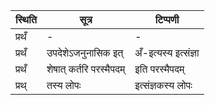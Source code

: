 | स्थिति | सूत्र | टिप्पणी |
| ----- | ------- | ------ |
| प्रथँ | - | - |
| प्रथँ | उपदेशेऽजनुनासिक इत् | अँ-इत्यस्य इत्संज्ञा |
| प्रथँ | शेषात् कर्तरि परस्मैपदम् | इति परस्मैपदम् |
| प्रथ् | तस्य लोपः | इत्संज्ञकस्य लोपः |
